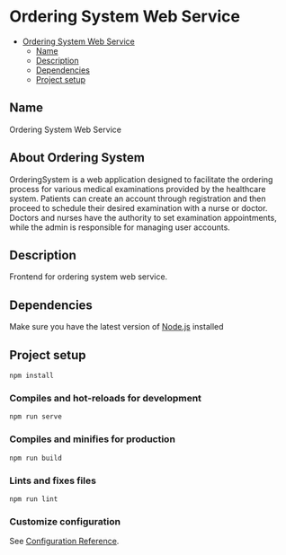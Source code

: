 # Ordering System Web Service

<!-- TOC -->
* [Ordering System Web Service](#ordering-system-web-service)
    * [Name](#name)
    * [Description](#description)
    * [Dependencies](#dependencies)
    * [Project setup](#project-setup)
<!-- TOC -->

## Name

Ordering System Web Service

## About Ordering System
OrderingSystem is a web application designed to facilitate the ordering process for various medical examinations provided by the healthcare system. Patients can create an account through registration and then proceed to schedule their desired examination with a nurse or doctor. Doctors and nurses have the authority to set examination appointments, while the admin is responsible for managing user accounts.

## Description

Frontend for ordering system web service.

## Dependencies
Make sure you have the latest version of [Node.js](https://nodejs.org/en/) installed

## Project setup
```
npm install
```

### Compiles and hot-reloads for development
```
npm run serve
```

### Compiles and minifies for production
```
npm run build
```

### Lints and fixes files
```
npm run lint
```

### Customize configuration
See [Configuration Reference](https://cli.vuejs.org/config/).
